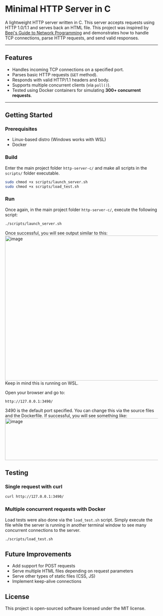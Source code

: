 # Minimal HTTP Server in C

A lightweight HTTP server written in C. This server accepts requests using HTTP 1.0/1.1 and serves back an HTML file.
This project was inspired by [Beej's Guide to Network Programming](https://beej.us/guide/bgnet/) and demonstrates how to handle TCP connections, parse HTTP requests, and send valid responses.

---

## Features
- Handles incoming TCP connections on a specified port.
- Parses basic HTTP requests (`GET` method).
- Responds with valid HTTP/1.1 headers and body.
- Supports multiple concurrent clients (via `poll()`).
- Tested using Docker containers for simulating **300+ concurrent requests**.

---

## Getting Started

### Prerequisites
- Linux-based distro (Windows works with WSL)
- Docker

### Build

Enter the main project folder `http-server-c/` and make all scripts in the `scripts/` folder executable.
```bash
sudo chmod +x scripts/launch_server.sh
sudo chmod +x scripts/load_test.sh
```

### Run

Once again, in the main project folder `http-server-c/`, execute the following script:
```bash
./scripts/launch_server.sh
```
Once successful, you will see output similar to this:
<img width="1107" height="477" alt="image" src="https://github.com/user-attachments/assets/4badcfe2-2180-49dc-a575-f8eb8941ef18" />
Keep in mind this is running on WSL.


Open your browser and go to:
```
http://127.0.0.1:3490/
```
3490 is the default port specified. You can change this via the source files and the Dockerfile. If successful, you will see something like:
<img width="789" height="138" alt="image" src="https://github.com/user-attachments/assets/0cbe602f-526d-4d9c-bcca-e75074fcfb03" />

## Testing
### Single request with curl
```bash
curl http://127.0.0.1:3490/
```

### Multiple concurrent requests with Docker
Load tests were also done via the `load_test.sh` script. Simply execute the file while the server is running in another terminal window to see many concurrent connections to the server.
```bash
./scripts/load_test.sh
```

## Future Improvements
- Add support for POST requests
- Serve multiple HTML files depending on request parameters
- Serve other types of static files (CSS, JS)
- Implement keep-alive connections

## License
This project is open-sourced software licensed under the MIT license.
